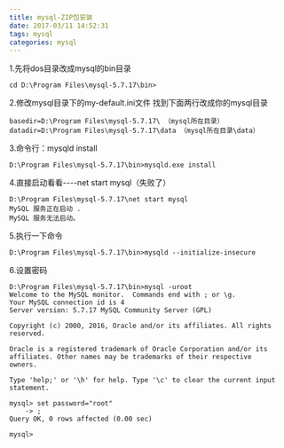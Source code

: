 ```yaml
---
title: mysql-ZIP包安装
date: 2017-03/11 14:52:31
tags: mysql
categories: mysql
---
```

1.先将dos目录改成mysql的bin目录
```
cd D:\Program Files\mysql-5.7.17\bin>
```
2.修改mysql目录下的my-default.ini文件
找到下面两行改成你的mysql目录
```
basedir=D:\Program Files\mysql-5.7.17\ （mysql所在目录）
datadir=D:\Program Files\mysql-5.7.17\data （mysql所在目录\data）
```
3.命令行：mysqld install
```
D:\Program Files\mysql-5.7.17\bin>mysqld.exe install
```
4.直接启动看看----net start mysql（失败了）
```
D:\Program Files\mysql-5.7.17\net start mysql
MySQL 服务正在启动 .
MySQL 服务无法启动。
```

5.执行一下命令
```
D:\Program Files\mysql-5.7.17\bin>mysqld --initialize-insecure
```
6.设置密码
```
D:\Program Files\mysql-5.7.17\bin>mysql -uroot
Welcome to the MySQL monitor.  Commands end with ; or \g.
Your MySQL connection id is 4
Server version: 5.7.17 MySQL Community Server (GPL)

Copyright (c) 2000, 2016, Oracle and/or its affiliates. All rights reserved.

Oracle is a registered trademark of Oracle Corporation and/or its
affiliates. Other names may be trademarks of their respective
owners.

Type 'help;' or '\h' for help. Type '\c' to clear the current input statement.

mysql> set password="root"
    -> ;
Query OK, 0 rows affected (0.00 sec)

mysql>
```
